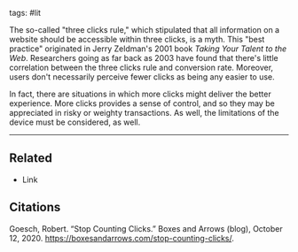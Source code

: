 tags: #lit

The so-called "three clicks rule," which stipulated that all information on a website should be accessible within three clicks, is a myth. This "best practice" originated in Jerry Zeldman's 2001 book *Taking Your Talent to the Web*.  Researchers going as far back as 2003 have found that there's little correlation between the three clicks rule and conversion rate. Moreover, users don't necessarily perceive fewer clicks as being any easier to use. 

In fact, there are situations in which more clicks might deliver the better experience. More clicks provides a sense of control, and so they may be appreciated in risky or weighty transactions. As well, the limitations of the device must be considered, as well. 

---
## Related
- Link

## Citations
Goesch, Robert. “Stop Counting Clicks.” Boxes and Arrows (blog), October 12, 2020. https://boxesandarrows.com/stop-counting-clicks/.
